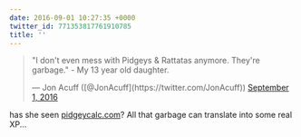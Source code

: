 ```yaml
---
date: 2016-09-01 10:27:35 +0000
twitter_id: 771353817761910785
title: ''
---
```


<blockquote class="twitter-tweet"><p lang="en" dir="ltr">&quot;I don&#39;t even mess with Pidgeys &amp; Rattatas anymore. They&#39;re garbage.&quot; - My 13 year old daughter.</p>&mdash; Jon Acuff ([@JonAcuff](https://twitter.com/JonAcuff)) <a href="https://twitter.com/JonAcuff/status/771353351938342912?ref_src=twsrc%5Etfw">September 1, 2016</a></blockquote>
<script async src="https://platform.twitter.com/widgets.js" charset="utf-8"></script>

has she seen [pidgeycalc.com](http://pidgeycalc.com)? All that garbage can translate into some real XP...
